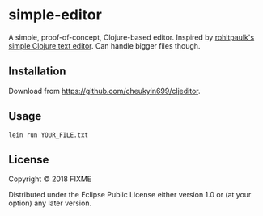 # simple-editor

A simple, proof-of-concept, Clojure-based editor. Inspired by [rohitpaulk's
simple Clojure text editor][rhpk-ed]. Can handle bigger files though.

## Installation

Download from https://github.com/cheukyin699/cljeditor.

## Usage

```
lein run YOUR_FILE.txt
```

## License

Copyright © 2018 FIXME

Distributed under the Eclipse Public License either version 1.0 or (at
your option) any later version.

[rhpk-ed]: https://github.com/rohitpaulk/simple-editor
